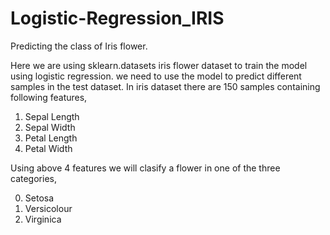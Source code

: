 # Logistic-Regression_IRIS
Predicting the class of Iris flower.

Here we are using sklearn.datasets iris flower dataset to train the model using logistic regression. we need to use the model to predict different samples in the test dataset. In iris dataset there are 150 samples containing following features,

1. Sepal Length
2. Sepal Width 
3. Petal Length 
4. Petal Width

Using above 4 features we will clasify a flower in one of the three categories,

0. Setosa
1. Versicolour
2. Virginica
